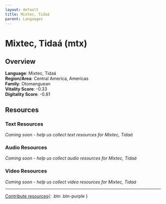 ```yaml
---
layout: default
title: Mixtec, Tidaá
parent: Languages
---
```


# Mixtec, Tidaá (mtx)

## Overview

**Language**: Mixtec, Tidaá  
**Region/Area**: Central America, Americas  
**Family**: Otomanguean  
**Vitality Score**: -0.33  
**Digitality Score**: -0.81  

## Resources

### Text Resources
*Coming soon - help us collect text resources for Mixtec, Tidaá*

### Audio Resources
*Coming soon - help us collect audio resources for Mixtec, Tidaá*

### Video Resources
*Coming soon - help us collect video resources for Mixtec, Tidaá*

---

[Contribute resources](https://fairtrain.github.io/){: .btn .btn-purple }
